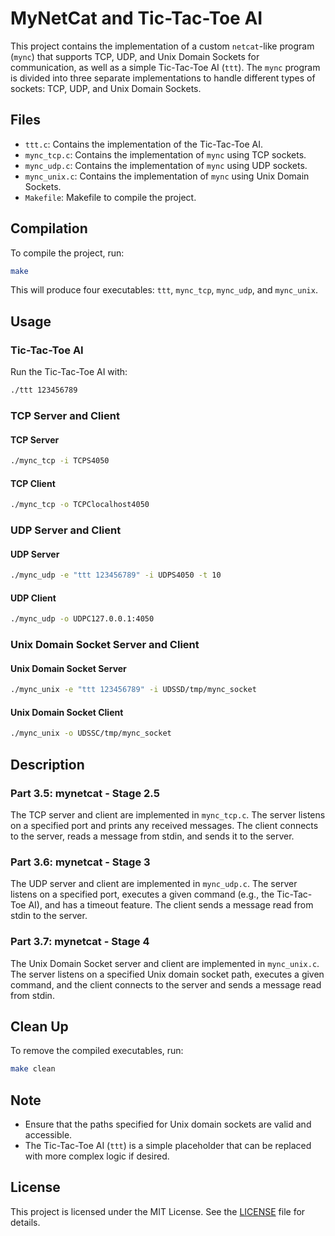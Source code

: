 # MyNetCat and Tic-Tac-Toe AI

This project contains the implementation of a custom `netcat`-like program (`mync`) that supports TCP, UDP, and Unix Domain Sockets for communication, as well as a simple Tic-Tac-Toe AI (`ttt`). The `mync` program is divided into three separate implementations to handle different types of sockets: TCP, UDP, and Unix Domain Sockets.

## Files

- `ttt.c`: Contains the implementation of the Tic-Tac-Toe AI.
- `mync_tcp.c`: Contains the implementation of `mync` using TCP sockets.
- `mync_udp.c`: Contains the implementation of `mync` using UDP sockets.
- `mync_unix.c`: Contains the implementation of `mync` using Unix Domain Sockets.
- `Makefile`: Makefile to compile the project.

## Compilation

To compile the project, run:
```sh
make
```

This will produce four executables: `ttt`, `mync_tcp`, `mync_udp`, and `mync_unix`.

## Usage

### Tic-Tac-Toe AI

Run the Tic-Tac-Toe AI with:
```sh
./ttt 123456789
```

### TCP Server and Client

#### TCP Server
```sh
./mync_tcp -i TCPS4050
```

#### TCP Client
```sh
./mync_tcp -o TCPClocalhost4050
```

### UDP Server and Client

#### UDP Server
```sh
./mync_udp -e "ttt 123456789" -i UDPS4050 -t 10
```

#### UDP Client
```sh
./mync_udp -o UDPC127.0.0.1:4050
```

### Unix Domain Socket Server and Client

#### Unix Domain Socket Server
```sh
./mync_unix -e "ttt 123456789" -i UDSSD/tmp/mync_socket
```

#### Unix Domain Socket Client
```sh
./mync_unix -o UDSSC/tmp/mync_socket
```

## Description

### Part 3.5: mynetcat - Stage 2.5

The TCP server and client are implemented in `mync_tcp.c`. The server listens on a specified port and prints any received messages. The client connects to the server, reads a message from stdin, and sends it to the server.

### Part 3.6: mynetcat - Stage 3

The UDP server and client are implemented in `mync_udp.c`. The server listens on a specified port, executes a given command (e.g., the Tic-Tac-Toe AI), and has a timeout feature. The client sends a message read from stdin to the server.

### Part 3.7: mynetcat - Stage 4

The Unix Domain Socket server and client are implemented in `mync_unix.c`. The server listens on a specified Unix domain socket path, executes a given command, and the client connects to the server and sends a message read from stdin.

## Clean Up

To remove the compiled executables, run:
```sh
make clean
```

## Note

- Ensure that the paths specified for Unix domain sockets are valid and accessible.
- The Tic-Tac-Toe AI (`ttt`) is a simple placeholder that can be replaced with more complex logic if desired.

## License

This project is licensed under the MIT License. See the [LICENSE](LICENSE) file for details.
```